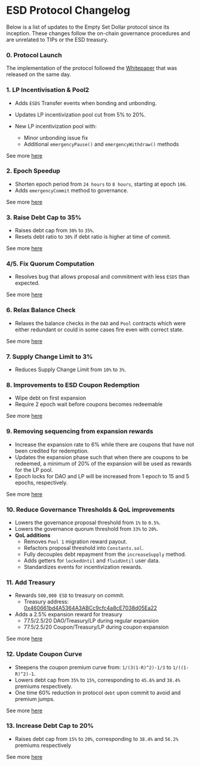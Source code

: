 # ESD Protocol Changelog

Below is a list of updates to the Empty Set Dollar protocol since its inception. These changes follow the on-chain governance procedures and are unrelated to TIPs or the ESD treasury.

### 0. Protocol Launch

The implementation of the protocol followed the [Whitepaper](https://github.com/emptysetsquad/dollar/blob/master/d%C3%B8llar.pdf) that was released on the same day. 

### 1. LP Incentivisation & Pool2  

- Adds `ESDS` Transfer events when bonding and unbonding.
- Updates LP incentivization pool cut from 5% to 20%.

- New LP incentivization pool with:
  - Minor unbonding issue fix
  - Additional `emergencyPause()` and `emergencyWithdraw()` methods

See more [here](https://github.com/emptysetsquad/dollar/pull/1)

### 2. Epoch Speedup

- Shorten epoch period from `24 hours` to `8 hours`, starting at epoch `106`.
- Adds `emergencyCommit` method to governance.

See more [here](https://github.com/emptysetsquad/dollar/pull/2)

### 3. Raise Debt Cap to 35%

- Raises debt cap from `30%` to `35%`.
- Resets debt ratio to `30%` if debt ratio is higher at time of commit.

See more [here](https://github.com/emptysetsquad/dollar/pull/3)

### 4/5. Fix Quorum Computation

- Resolves bug that allows proposal and commitment with less `ESDS` than expected.

See more [here](https://github.com/emptysetsquad/dollar/pull/4)

### 6. Relax Balance Check

- Relaxes the balance checks in the `DAO` and `Pool` contracts which were either redundant or could in some cases fire even with correct state.

See more [here](https://github.com/emptysetsquad/dollar/pull/5)

### 7. Supply Change Limit to 3%

- Reduces Supply Change Limit from `10%` to `3%`.

### 8. Improvements to ESD Coupon Redemption

- Wipe debt on first expansion
- Require 2 epoch wait before coupons becomes redeemable

See more [here](https://github.com/emptysetsquad/dollar/pull/7)

### 9. Removing sequencing from expansion rewards

- Increase the expansion rate to 6% while there are coupons that have not been credited for redemption.
- Updates the expansion phase such that when there are coupons to be redeemed, a minimum of 20% of the expansion will be used as rewards for the LP pool.
- Epoch locks for DAO and LP will be increased from 1 epoch to 15 and 5 epochs, respectively.

See more [here](https://github.com/emptysetsquad/dollar/pull/9)

### 10. Reduce Governance Thresholds & QoL improvements

- Lowers the governance proposal threshold from `1%` to `0.5%`.
- Lowers the governance quorum threshold from `33%` to `20%`.
- **QoL additions**
  - Removes `Pool 1` migration reward payout.
  - Refactors proposal threshold into `Constants.sol`.
  - Fully decouples debt repayment from the `increaseSupply` method.
  - Adds getters for `lockedUntil` and `fluidUntil` user data.
  - Standardizes events for incentivization rewards.

### 11. Add Treasury

- Rewards `500,000 ESD` to treasury on commit.
  - Treasury address: [0x460661bd4A5364A3ABCc9cfc4a8cE7038d05Ea22](https://etherscan.io/address/0x460661bd4A5364A3ABCc9cfc4a8cE7038d05Ea22)
- Adds a 2.5% expansion reward for treasury
  - 77.5/2.5/20 DAO/Treasury/LP during regular expansion
  - 77.5/2.5/20 Coupon/Treasury/LP during coupon expansion

See more [here](https://github.com/emptysetsquad/dollar/pull/11)

### 12. Update Coupon Curve

- Steepens the coupon premium curve from: `1/(3(1-R)^2)-1/3` to `1/((1-R)^2)-1`.
- Lowers debt cap from `35%` to `15%`, corresponding to `45.6%` and `38.4%` premiums respectively.
- One time 60% reduction in protocol `debt` upon commit to avoid and premium jumps.

See more [here](https://github.com/emptysetsquad/dollar/pull/12)

### 13. Increase Debt Cap to 20%

- Raises debt cap from `15%` to `20%`, corresponding to `38.4%` and `56.2%` premiums respectively

See more [here](https://github.com/emptysetsquad/dollar/pull/13)

